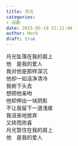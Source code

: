 ```yaml
---  
title: 月光  
categories:  
- 诗歌  
date: 2015-05-19 21:11:40  
author: Herb  
draft: true
---  
```

月光坠落在我的肩上  
他　是我的爱人  
我对他是那样深沉  
他却一如洁净清冷  
我俯下头去  
想把他亲吻  
他却伸出一块阴影  
不让我留下一道浅痕  
我沮丧地放弃  
又转而欣喜  
月光暂住在我的肩上  
他　是我的爱人